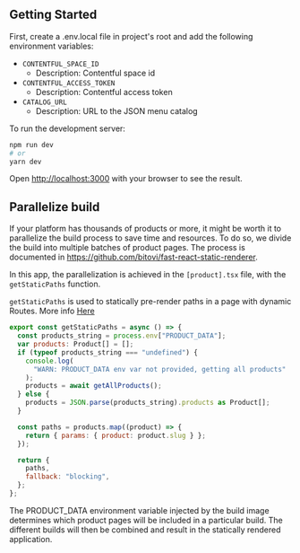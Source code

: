 ## Getting Started

First, create a .env.local file in project's root and add the following environment variables:

- `CONTENTFUL_SPACE_ID`
  - Description: Contentful space id
- `CONTENTFUL_ACCESS_TOKEN`
  - Description: Contentful access token
- `CATALOG_URL`
  - Description: URL to the JSON menu catalog
  

To run the development server:

```bash
npm run dev
# or
yarn dev
```

Open [http://localhost:3000](http://localhost:3000) with your browser to see the result.


## Parallelize build

If your platform has thousands of products or more, it might be worth it to parallelize the build process to save time and resources.
To do so, we divide the build into multiple batches of product pages. The process is documented in https://github.com/bitovi/fast-react-static-renderer.

In this app, the parallelization is achieved in the `[product].tsx` file, with the `getStaticPaths` function.

`getStaticPaths` is used to statically pre-render paths in a page with dynamic Routes. More info [Here](https://nextjs.org/docs/basic-features/data-fetching/get-static-paths)


```javascript
export const getStaticPaths = async () => {
  const products_string = process.env["PRODUCT_DATA"];
  var products: Product[] = [];
  if (typeof products_string === "undefined") {
    console.log(
      "WARN: PRODUCT_DATA env var not provided, getting all products"
    );
    products = await getAllProducts();
  } else {
    products = JSON.parse(products_string).products as Product[];
  }

  const paths = products.map((product) => {
    return { params: { product: product.slug } };
  });

  return {
    paths,
    fallback: "blocking",
  };
};
```
The PRODUCT_DATA environment variable injected by the build image determines which product pages will be included in a particular build. The different builds will then be combined and result in the statically rendered application.